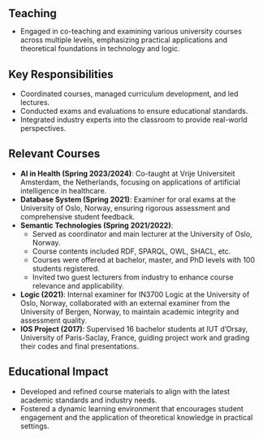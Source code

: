 <h1 id="teaching"></h1>

<h2 style="margin: 30px 0px 10px;">Teaching</h2>


- Engaged in co-teaching and examining various university courses across multiple levels, emphasizing practical applications and theoretical foundations in technology and logic.

## Key Responsibilities
- Coordinated courses, managed curriculum development, and led lectures.
- Conducted exams and evaluations to ensure educational standards.
- Integrated industry experts into the classroom to provide real-world perspectives.

## Relevant Courses
- **AI in Health (Spring 2023/2024)**: Co-taught at Vrije Universiteit Amsterdam, the Netherlands, focusing on applications of artificial intelligence in healthcare.
- **Database System (Spring 2021)**: Examiner for oral exams at the University of Oslo, Norway, ensuring rigorous assessment and comprehensive student feedback.
- **Semantic Technologies (Spring 2021/2022)**:
  - Served as coordinator and main lecturer at the University of Oslo, Norway.
  - Course contents included RDF, SPARQL, OWL, SHACL, etc.
  - Courses were offered at bachelor, master, and PhD levels with 100 students registered.
  - Invited two guest lecturers from industry to enhance course relevance and applicability.
- **Logic (2021)**: Internal examiner for IN3700 Logic at the University of Oslo, Norway, collaborated with an external examiner from the University of Bergen, Norway, to maintain academic integrity and assessment quality.
- **IOS Project (2017)**: Supervised 16 bachelor students at IUT d’Orsay, University of Paris-Saclay, France, guiding project work and grading their codes and final presentations.

## Educational Impact
- Developed and refined course materials to align with the latest academic standards and industry needs.
- Fostered a dynamic learning environment that encourages student engagement and the application of theoretical knowledge in practical settings.

